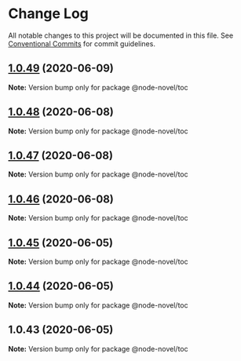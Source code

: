 # Change Log

All notable changes to this project will be documented in this file.
See [Conventional Commits](https://conventionalcommits.org) for commit guidelines.

## [1.0.49](https://github.com/bluelovers/ws-node-novel/compare/@node-novel/toc@1.0.48...@node-novel/toc@1.0.49) (2020-06-09)

**Note:** Version bump only for package @node-novel/toc





## [1.0.48](https://github.com/bluelovers/ws-node-novel/compare/@node-novel/toc@1.0.47...@node-novel/toc@1.0.48) (2020-06-08)

**Note:** Version bump only for package @node-novel/toc





## [1.0.47](https://github.com/bluelovers/ws-node-novel/compare/@node-novel/toc@1.0.46...@node-novel/toc@1.0.47) (2020-06-08)

**Note:** Version bump only for package @node-novel/toc





## [1.0.46](https://github.com/bluelovers/ws-node-novel/compare/@node-novel/toc@1.0.45...@node-novel/toc@1.0.46) (2020-06-08)

**Note:** Version bump only for package @node-novel/toc





## [1.0.45](https://github.com/bluelovers/ws-node-novel/compare/@node-novel/toc@1.0.44...@node-novel/toc@1.0.45) (2020-06-05)

**Note:** Version bump only for package @node-novel/toc





## [1.0.44](https://github.com/bluelovers/ws-node-novel/compare/@node-novel/toc@1.0.43...@node-novel/toc@1.0.44) (2020-06-05)

**Note:** Version bump only for package @node-novel/toc





## 1.0.43 (2020-06-05)

**Note:** Version bump only for package @node-novel/toc
